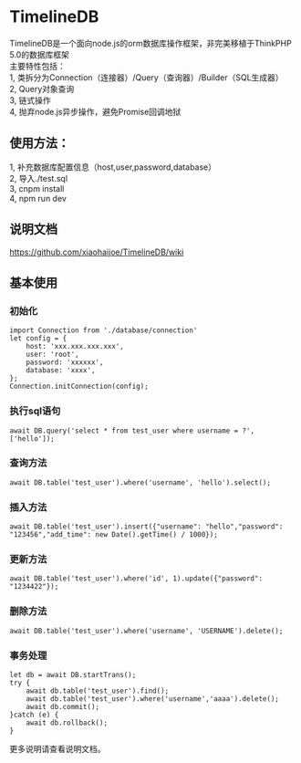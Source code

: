 # TimelineDB
TimelineDB是一个面向node.js的orm数据库操作框架，非完美移植于ThinkPHP 5.0的数据库框架<br>
主要特性包括：<br>
1, 类拆分为Connection（连接器）/Query（查询器）/Builder（SQL生成器）<br>
2, Query对象查询<br>
3, 链式操作<br>
4, 抛弃node.js异步操作，避免Promise回调地狱<br>

## 使用方法：<br>
1, 补充数据库配置信息（host,user,password,database）<br>
2, 导入./test.sql<br>
3, cnpm install<br>
4, npm run dev<br>

## 说明文档
https://github.com/xiaohaijoe/TimelineDB/wiki

## 基本使用
### 初始化
```
import Connection from './database/connection'
let config = {
    host: 'xxx.xxx.xxx.xxx',
    user: 'root',
    password: 'xxxxxx',
    database: 'xxxx',
};
Connection.initConnection(config);
```

### 执行sql语句
```
await DB.query('select * from test_user where username = ?', ['hello']);
```

### 查询方法
```
await DB.table('test_user').where('username', 'hello').select();
```

### 插入方法
```
await DB.table('test_user').insert({"username": "hello","password": "123456","add_time": new Date().getTime() / 1000});
```

### 更新方法
```
await DB.table('test_user').where('id', 1).update({"password": "1234422"});
```

### 删除方法
```
await DB.table('test_user').where('username', 'USERNAME').delete();
```

### 事务处理
```
let db = await DB.startTrans();
try {
    await db.table('test_user').find();
    await db.table('test_user').where('username','aaaa').delete();
    await db.commit();
}catch (e) {
    await db.rollback();
}
```
更多说明请查看说明文档。